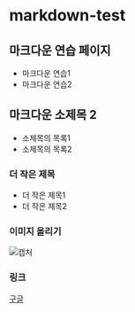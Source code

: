 # markdown-test

## 마크다운 연습 페이지
- 마크다운 연습1
- 마크다운 연습2
  
## 마크다운 소제목 2
- 소제목의 목록1
- 소제목의 목록2
  
### 더 작은 제목
* 더 작은 제목1
* 더 작은 제목2

### 이미지 올리기
![캡처](https://github.com/freeofzn/markdown-test/assets/109016868/19f8c3a7-f8ae-401f-8cd4-25e3dcb771af)

### 링크
[구글](http://www.google.co.kr)
